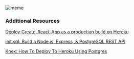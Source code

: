 ![meme](https://i.imgflip.com/5b3cw0.jpg)

### Additional Resources
[Deploy Create-React-App as a production build on Heroku](https://medium.com/@eddgr/deploy-create-react-app-as-a-production-build-on-heroku-3a4965843929)

[init.sql: Build a Node.js, Express, & PostgreSQL REST API](https://www.taniarascia.com/node-express-postgresql-heroku/)

[Knex: How To Deploy To Heroku Using Postgres](https://dev.to/sandravaphilips/how-to-deploy-to-heroku-using-postgres-2i2p)

